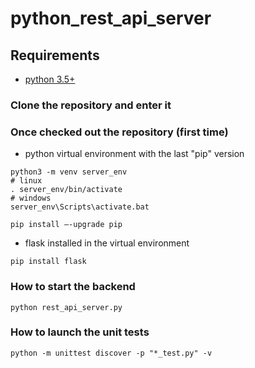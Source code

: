 # python_rest_api_server
## Requirements
* [python 3.5+](https://www.python.org/downloads/release/python-350/)

### Clone the repository and enter it

### Once checked out the repository (first time)
* python virtual environment with the last "pip" version
```
python3 -m venv server_env
# linux
. server_env/bin/activate
# windows
server_env\Scripts\activate.bat

pip install –-upgrade pip
```
* flask installed in the virtual environment
```
pip install flask
```

### How to start the backend
```
python rest_api_server.py
```

### How to launch the unit tests
```
python -m unittest discover -p "*_test.py" -v
```
